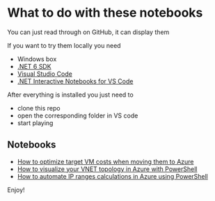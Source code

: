 # What to do with these notebooks

You can just read through on GitHub, it can display them

If you want to try them locally you need

- Windows box
- [.NET 6 SDK](https://dotnet.microsoft.com/en-us/download/dotnet/6.0)
- [Visual Studio Code](https://code.visualstudio.com/)
- [.NET Interactive Notebooks for VS Code](https://marketplace.visualstudio.com/items?itemName=ms-dotnettools.dotnet-interactive-vscode)

After everything is installed you just need to

- clone this repo
- open the corresponding folder in VS code
- start playing

## Notebooks

- [How to optimize target VM costs when moving them to Azure](./vmOptimization-basics.ipynb)
- [How to visualize your VNET topology in Azure with PowerShell](./vnet-topology-visualization.ipynb)
- [How to automate IP ranges calculations in Azure using PowerShell](./ipmgmt.ipynb)

Enjoy!
